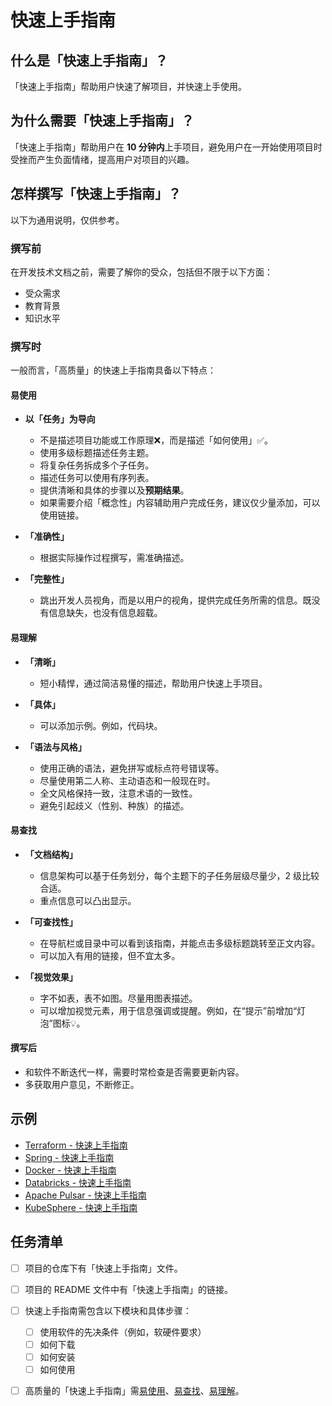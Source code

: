 # 快速上手指南

## 什么是「快速上手指南」？

「快速上手指南」帮助用户快速了解项目，并快速上手使用。

## 为什么需要「快速上手指南」？

「快速上手指南」帮助用户在 **10 分钟内**上手项目，避免用户在一开始使用项目时受挫而产生负面情绪，提高用户对项目的兴趣。

## 怎样撰写「快速上手指南」？

以下为通用说明，仅供参考。

### 撰写前

在开发技术文档之前，需要了解你的受众，包括但不限于以下方面：

- 受众需求
- 教育背景
- 知识水平

### 撰写时

一般而言，「高质量」的快速上手指南具备以下特点：

#### 易使用

- **以「任务」为导向**
  - 不是描述项目功能或工作原理❌，而是描述「如何使用」✅。
  - 使用多级标题描述任务主题。
  - 将复杂任务拆成多个子任务。
  - 描述任务可以使用有序列表。
  - 提供清晰和具体的步骤以及**预期结果**。
  - 如果需要介绍「概念性」内容辅助用户完成任务，建议仅少量添加，可以使用链接。
  
- **「准确性」**
  - 根据实际操作过程撰写，需准确描述。
  
- **「完整性」**
  - 跳出开发人员视角，而是以用户的视角，提供完成任务所需的信息。既没有信息缺失，也没有信息超载。

#### 易理解

- **「清晰」**
  - 短小精悍，通过简洁易懂的描述，帮助用户快速上手项目。

- **「具体」**
  - 可以添加示例。例如，代码块。
  
- **「语法与风格」**
  - 使用正确的语法，避免拼写或标点符号错误等。
  - 尽量使用第二人称、主动语态和一般现在时。
  - 全文风格保持一致，注意术语的一致性。
  - 避免引起歧义（性别、种族）的描述。

#### 易查找

- **「文档结构」**
  - 信息架构可以基于任务划分，每个主题下的子任务层级尽量少，2 级比较合适。
  - 重点信息可以凸出显示。
  
- **「可查找性」**
  - 在导航栏或目录中可以看到该指南，并能点击多级标题跳转至正文内容。
  - 可以加入有用的链接，但不宜太多。

- **「视觉效果」**
  - 字不如表，表不如图。尽量用图表描述。
  - 可以增加视觉元素，用于信息强调或提醒。例如，在“提示”前增加“灯泡”图标💡。

#### 撰写后

- 和软件不断迭代一样，需要时常检查是否需要更新内容。
- 多获取用户意见，不断修正。

## 示例

- [Terraform - 快速上手指南](https://learn.hashicorp.com/tutorials/terraform/infrastructure-as-code?in=terraform/aws-get-started)
- [Spring - 快速上手指南](https://spring.io/guides#getting-started-guides)
- [Docker - 快速上手指南](https://docs.docker.com/get-started/)
- [Databricks - 快速上手指南](https://docs.databricks.com/sql/get-started/admin-quickstart.html)
- [Apache Pulsar - 快速上手指南](https://pulsar.apache.org/docs/en/next/standalone/)
- [KubeSphere - 快速上手指南](https://kubesphere.com.cn/en/docs/quick-start/)

## 任务清单

- [ ] 项目的仓库下有「快速上手指南」文件。

- [ ] 项目的 README 文件中有「快速上手指南」的链接。

- [ ] 快速上手指南需包含以下模块和具体步骤：
  - [ ] 使用软件的先决条件（例如，软硬件要求）
  - [ ] 如何下载
  - [ ] 如何安装
  - [ ] 如何使用
  
- [ ] 高质量的「快速上手指南」需[易使用](#易使用)、[易查找](#易查找)、[易理解](#易理解)。
  


